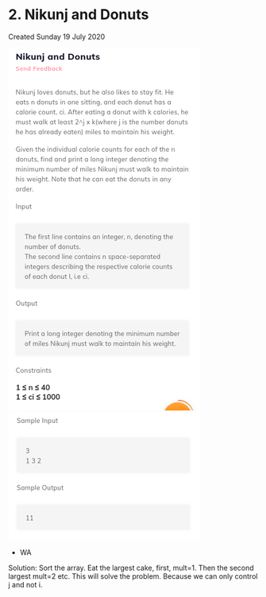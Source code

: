 # 2. Nikunj and Donuts
Created Sunday 19 July 2020

![](./2._Nikunj_and_Donuts_-_40/pasted_image.png)![](./2._Nikunj_and_Donuts_-_40/pasted_image001.png)

* WA


Solution: Sort the array. Eat the largest cake, first, mult=1. Then the second largest mult=2 etc. This will solve the problem. Because we can only control j and not i.

